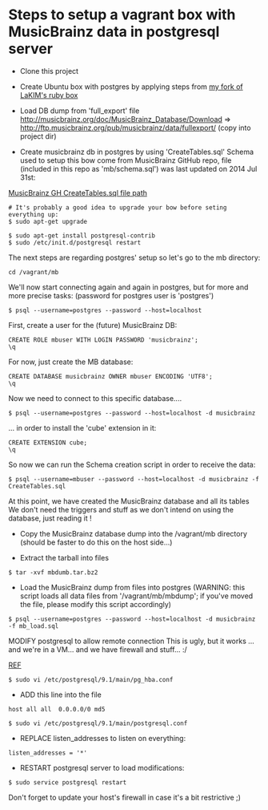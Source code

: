 
# Steps to setup a vagrant box with MusicBrainz data in postgresql server

- Clone this project
- Create Ubuntu box with postgres by applying steps from 
[my fork of LaKIM's ruby box](https://github.com/gfauredumont/ruby-chef-box)

- Load DB dump from 'full_export' file
http://musicbrainz.org/doc/MusicBrainz_Database/Download
=>  http://ftp.musicbrainz.org/pub/musicbrainz/data/fullexport/
(copy into project dir)




- Create musicbrainz db in postgres by using 'CreateTables.sql'
Schema used to setup this bow come from MusicBrainz GitHub repo,
file (included in this repo as 'mb/schema.sql') was last updated on 2014 Jul 31st:

[MusicBrainz GH CreateTables.sql file path](https://github.com/metabrainz/musicbrainz-server/blob/master/admin/sql/CreateTables.sql)



```shell
# It's probably a good idea to upgrade your bow before seting everything up:
$ sudo apt-get upgrade

$ sudo apt-get install postgresql-contrib
$ sudo /etc/init.d/postgresql restart
```

The next steps are regarding postgres' setup so let's go to the mb directory:
```shell
cd /vagrant/mb
```


We'll now start connecting again and again in postgres, but for more and more precise tasks:
(password for postgres user is 'postgres')
```shell
$ psql --username=postgres --password --host=localhost
```

First, create a user for the (future) MusicBrainz DB:
```plsql
CREATE ROLE mbuser WITH LOGIN PASSWORD 'musicbrainz';
\q
```

For now, just create the MB database:
```plsql
CREATE DATABASE musicbrainz OWNER mbuser ENCODING 'UTF8';
\q
```

Now we need to connect to this specific database....
```shell
$ psql --username=postgres --password --host=localhost -d musicbrainz
```

... in order to install the 'cube' extension in it:
```plsql
CREATE EXTENSION cube;
\q
```

So now we can run the Schema creation script in order to receive the data:
```shell
$ psql --username=mbuser --password --host=localhost -d musicbrainz -f CreateTables.sql
```

At this point, we have created the MusicBrainz database and all its tables
We don't need the triggers and stuff as we don't intend on using the database, just reading it !


- Copy the MusicBrainz database dump into the /vagrant/mb directory
(should be faster to do this on the host side...)

- Extract the tarball into files
```shell
$ tar -xvf mbdumb.tar.bz2
```


- Load the MusicBrainz dump from files into postgres
(WARNING: this script loads all data files from '/vagrant/mb/mbdump'; if you've moved the file, please modify this script accordingly)
```shell
$ psql --username=postgres --password --host=localhost -d musicbrainz -f mb_load.sql
```


MODIFY postgresql to allow remote connection
This is ugly, but it works ... and we're in a VM... and we have firewall and stuff... :/

[REF](https://coderwall.com/p/cr2a1a)


```shell
$ sudo vi /etc/postgresql/9.1/main/pg_hba.conf
```

- ADD this line into the file 
```
host all all  0.0.0.0/0 md5
```

```shell
$ sudo vi /etc/postgresql/9.1/main/postgresql.conf
```
- REPLACE listen_addresses to listen on everything:
```
listen_addresses = '*'
```

- RESTART postgresql server to load modifications:
```shell
$ sudo service postgresql restart
```

Don't forget to update your host's firewall in case it's a bit restrictive ;)
